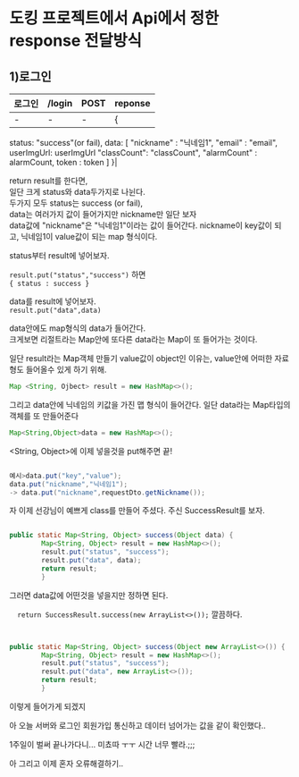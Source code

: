도킹 프로젝트에서 Api에서 정한 response 전달방식
==============================

## 1)로그인  

|로그인|/login|POST|reponse|
|------|---|---|----|
|-|-|-|{

status: "success"(or fail),
data: [
"nickname" : "닉네임1",
"email" : "email",
userImgUrl: userImgUrl
"classCount": "classCount",
"alarmCount" : alarmCount,
token : token
]
}|

return result를 한다면,  
일단 크게 status와 data두가지로 나뉜다.  
두가지 모두  status는 success (or fail),  
data는 여러가지 값이 들어가지만 nickname만 일단 보자  
data값에 "nickname"은 "닉네임1"이라는 값이 들어간다.
nickname이 key값이 되고, 닉네임1이 value값이 되는 map 형식이다.

status부터 result에 넣어보자.  

`result.put("status","success")`
하면  
`{ status : success }`

data를 result에 넣어보자.  
`result.put("data",data)`

data안에도 map형식의 data가 들어간다.  
크게보면 리절트라는 Map안에 또다른 data라는 Map이 또 들어가는 것이다.  

일단 result라는 Map객체 만들기
value값이 object인 이유는, value안에 어떠한 자료형도 들어올수 있게 하기 위해.  


```java
Map <String, Ojbect> result = new HashMap<>();
```

그리고 data안에 닉네임의 키값을 가진 맵 형식이 들어간다.
일단 data라는 Map타입의 객체를 또 만들어준다
```java
Map<String,Object>data = new HashMap<>();
```
<String, Object>에 이제 넣을것을 put해주면 끝!

```java

예시>data.put("key","value");
data.put("nickname","닉네임1");
-> data.put("nickname",requestDto.getNickname());
```

자 이제 선강님이 예쁘게 class를 만들어 주셨다.
주신 SuccessResult를 보자.

```java

public static Map<String, Object> success(Object data) {
        Map<String, Object> result = new HashMap<>();
        result.put("status", "success");
        result.put("data", data);
        return result;
        }

```

그러면 data값에 어떤것을 넣을지만 정하면 된다.

`  return SuccessResult.success(new ArrayList<>());` 깔끔하다.


```java


public static Map<String, Object> success(Object new ArrayList<>()) {
        Map<String, Object> result = new HashMap<>();
        result.put("status", "success");
        result.put("data", new ArrayList<>());
        return result;
        }

```
이렇게 들어가게 되겠지


아 오늘 서버와 로그인 회원가입 통신하고 데이터 넘어가는 값을 같이 확인했다..  

1주일이 벌써 끝나가다니... 미쵸따 ㅜㅜ 시간 너무 빨라.;;;

아 그리고 이제 혼자 오류해결하기.. 